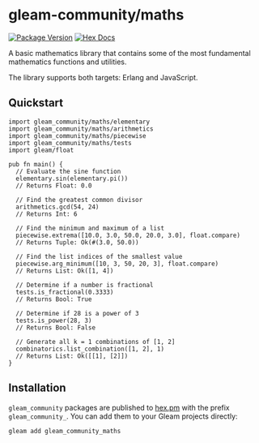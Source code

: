 # gleam-community/maths

[![Package Version](https://img.shields.io/hexpm/v/gleam_community_maths)](https://hex.pm/packages/gleam_community_maths)
[![Hex Docs](https://img.shields.io/badge/hex-docs-ffaff3)](https://hexdocs.pm/gleam_community_maths/)

A basic mathematics library that contains some of the most fundamental mathematics functions and utilities.

The library supports both targets: Erlang and JavaScript.

## Quickstart

```gleam
import gleam_community/maths/elementary
import gleam_community/maths/arithmetics
import gleam_community/maths/piecewise
import gleam_community/maths/tests
import gleam/float

pub fn main() {
  // Evaluate the sine function
  elementary.sin(elementary.pi())
  // Returns Float: 0.0

  // Find the greatest common divisor
  arithmetics.gcd(54, 24)
  // Returns Int: 6

  // Find the minimum and maximum of a list
  piecewise.extrema([10.0, 3.0, 50.0, 20.0, 3.0], float.compare)
  // Returns Tuple: Ok(#(3.0, 50.0))

  // Find the list indices of the smallest value 
  piecewise.arg_minimum([10, 3, 50, 20, 3], float.compare)
  // Returns List: Ok([1, 4])

  // Determine if a number is fractional
  tests.is_fractional(0.3333)
  // Returns Bool: True

  // Determine if 28 is a power of 3
  tests.is_power(28, 3)
  // Returns Bool: False

  // Generate all k = 1 combinations of [1, 2]
  combinatorics.list_combination([1, 2], 1)
  // Returns List: Ok([[1], [2]])
}

```

## Installation

`gleam_community` packages are published to [hex.pm](https://hex.pm/packages/gleam_community_maths)
with the prefix `gleam_community_`. You can add them to your Gleam projects directly:

```sh
gleam add gleam_community_maths
```

